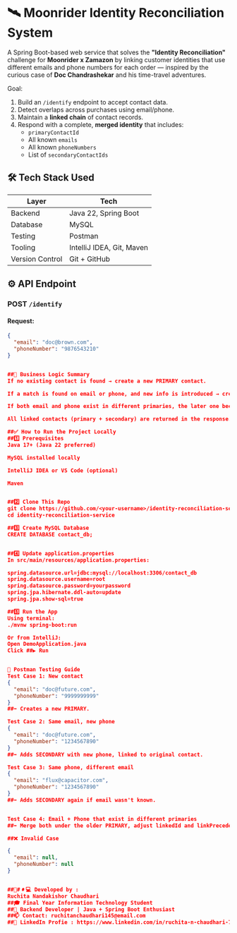 # 🛰️ Moonrider Identity Reconciliation System
A Spring Boot-based web service that solves the **"Identity Reconciliation"** challenge for **Moonrider x Zamazon** by linking customer identities that use different emails and phone numbers for each order — inspired by the curious case of **Doc Chandrashekar** and his time-travel adventures.

Goal:
1. Build an `/identify` endpoint to accept contact data.
2. Detect overlaps across purchases using email/phone.
3. Maintain a **linked chain** of contact records.
4. Respond with a complete, **merged identity** that includes:
    - `primaryContactId`
    - All known `emails`
    - All known `phoneNumbers`
    - List of `secondaryContactIds`

## 🛠️ Tech Stack Used

| Layer     | Tech                        |
|-----------|-----------------------------|
| Backend   | Java 22, Spring Boot        |
| Database  | MySQL                       |
| Testing   | Postman                     |
| Tooling   | IntelliJ IDEA, Git, Maven   |
| Version Control | Git + GitHub          |


## ⚙️ API Endpoint

### POST `/identify`

#### Request:
```json
{
  "email": "doc@brown.com",
  "phoneNumber": "9876543210"
}


##📌 Business Logic Summary
If no existing contact is found → create a new PRIMARY contact.

If a match is found on email or phone, and new info is introduced → create a SECONDARY contact linked to the oldest PRIMARY.

If both email and phone exist in different primaries, the later one becomes a SECONDARY and links to the older one — consolidation happens.

All linked contacts (primary + secondary) are returned in the response.

##✅ How to Run the Project Locally
##1️⃣ Prerequisites
Java 17+ (Java 22 preferred)

MySQL installed locally

IntelliJ IDEA or VS Code (optional)

Maven


##2️⃣ Clone This Repo
git clone https://github.com/<your-username>/identity-reconciliation-service.git
cd identity-reconciliation-service

##3️⃣ Create MySQL Database
CREATE DATABASE contact_db;


##4️⃣ Update application.properties
In src/main/resources/application.properties:

spring.datasource.url=jdbc:mysql://localhost:3306/contact_db
spring.datasource.username=root
spring.datasource.password=yourpassword
spring.jpa.hibernate.ddl-auto=update
spring.jpa.show-sql=true

##5️⃣ Run the App
Using terminal:
./mvnw spring-boot:run

Or from IntelliJ:
Open DemoApplication.java
Click ##▶️ Run


🧪 Postman Testing Guide
Test Case 1: New contact
{
  "email": "doc@future.com",
  "phoneNumber": "9999999999"
}
##➡️ Creates a new PRIMARY.

Test Case 2: Same email, new phone
{
  "email": "doc@future.com",
  "phoneNumber": "1234567890"
}
##➡️ Adds SECONDARY with new phone, linked to original contact.

Test Case 3: Same phone, different email
{
  "email": "flux@capacitor.com",
  "phoneNumber": "1234567890"
}
##➡️ Adds SECONDARY again if email wasn't known.


Test Case 4: Email + Phone that exist in different primaries
##➡️ Merge both under the older PRIMARY, adjust linkedId and linkPrecedence.

##❌ Invalid Case

{
  "email": null,
  "phoneNumber": null
}


##👩##‍💻 Developed by :
Ruchita Nandakishor Chaudhari
##🎓 Final Year Information Technology Student
##🚀 Backend Developer | Java + Spring Boot Enthusiast
##📫 Contact: ruchitanchaudhari145@email.com
##🔗 LinkedIn Profie : https://www.linkedin.com/in/ruchita-n-chaudhari-77a931253/